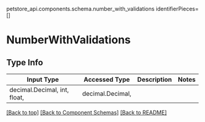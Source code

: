 petstore_api.components.schema.number_with_validations
identifierPieces=[]

# NumberWithValidations

## Type Info
Input Type | Accessed Type | Description | Notes
------------ | ------------- | ------------- | -------------
decimal.Decimal, int, float,  | decimal.Decimal,  |  |

[[Back to top]](#top) [[Back to Component Schemas]](../../../README.md#Component-Schemas) [[Back to README]](../../../README.md)
